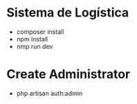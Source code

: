 # Sistema de Logística
- composer install
- npm install
- nmp run dev

# Create Administrator
- php artisan auth:admin